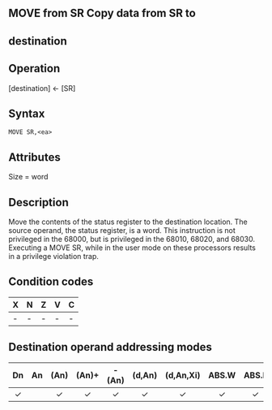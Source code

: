 ## MOVE from SR Copy data from SR to

## destination

## Operation
[destination] ← [SR]

## Syntax
```assembly
MOVE SR,<ea>
```

## Attributes
Size = word

## Description
Move the contents of the status register to the destination location.
The source operand, the status register, is a word. This instruction
is not privileged in the 68000, but is privileged in the 68010, 68020,
and 68030. Executing a MOVE SR,<ea> while in the user mode on
these processors results in a privilege violation trap.

## Condition codes
|X|N|Z|V|C|
|--|--|--|--|--|
|-|-|-|-|-|

## Destination operand addressing modes
|Dn|An|(An)|(An)+|-(An)|(d,An)|(d,An,Xi)|ABS.W|ABS.L|(d,PC)|(d,PC,Xn)|imm|
|:-:|:-:|:-:|:-:|:-:|:-:|:-:|:-:|:-:|:-:|:-:|:-:|
|✓||✓|✓|✓|✓|✓|✓|✓||||
